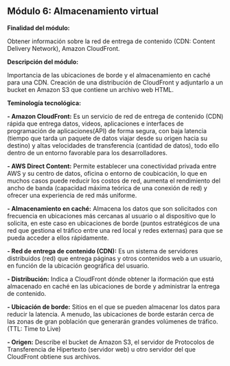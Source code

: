 ## Módulo 6: Almacenamiento virtual

**Finalidad del módulo:** 

Obtener información sobre la red de entrega de contenido (CDN: Content Delivery Network), Amazon CloudFront.

**Descripción del módulo:**

Importancia de las ubicaciones de borde y el almacenamiento en caché para una CDN. Creación de una distribución de CloudFront y adjuntarlo a un bucket en Amazon S3 que contiene un archivo web HTML.

**Teminología tecnológica:**

**- Amazon CloudFront:** Es un servicio de red de entrega de contenido (CDN) rápida que entrega datos, videos, aplicaciones e interfaces de programación de aplicaciones(API) de forma segura, con baja latencia (tiempo que tarda un paquete de datos viajar desde su origen hacia su destino) y altas velocidades de transferencia (cantidad de datos), todo ello dentro de un entorno favorable para los desarrolladores. 

**- AWS Direct Content:** Permite establecer una conectividad privada entre AWS y su centro de datos, oficina o entorno de coubicación, lo que en muchos casos puede reducir los costos de red, aumenta el rendimiento del ancho de banda (capacidad máxima teórica de una conexión de red) y ofrecer una experiencia de red más uniforme.

**- Almacenamiento en caché:** Almacena los datos que son solicitados con frecuencia en ubicaciones más cercanas al usuario o al dispositivo que lo solicita, en este caso en ubicaciones de borde (puntos estratégicos de una red que gestiona el tráfico entre una red local y redes externas) para que se pueda acceder a ellos rápidamente. 

**- Red de entrega de contenido (CDN):** Es un sistema de servidores distribuidos (red) que entrega páginas y otros contenidos web a un usuario, en función de la ubicación geográfica del usuario.  

**- Distribución:** Indica a CloudFront dónde obtener la iformación que está almacenado en caché en las ubicaciones de borde y administrar la entrega de contenido. 

**- Ubicación de borde:** Sitios en el que se pueden almacenar los datos para reducir la latencia. A menudo, las ubicaciones de borde estarán cerca de las zonas de gran población que generarán grandes volúmenes de tráfico. (TTL: Time to Live)

**- Origen:** Describe el bucket de Amazon S3, el servidor de Protocolos de Transferencia de Hipertexto (servidor web) u otro servidor del que CloudFront obtiene sus archivos. 